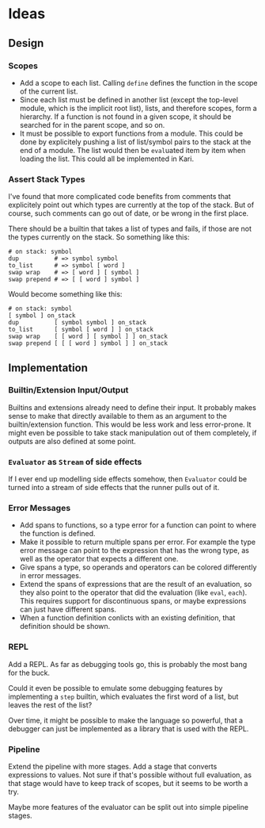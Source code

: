 # Ideas

## Design

### Scopes

- Add a scope to each list. Calling `define` defines the function in the scope of the current list.
- Since each list must be defined in another list (except the top-level module, which is the implicit root list), lists, and therefore scopes, form a hierarchy. If a function is not found in a given scope, it should be searched for in the parent scope, and so on.
- It must be possible to export functions from a module. This could be done by explicitely pushing a list of list/symbol pairs to the stack at the end of a module. The list would then be `eval`uated item by item when loading the list. This could all be implemented in Kari.

### Assert Stack Types

I've found that more complicated code benefits from comments that explicitely point out which types are currently at the top of the stack. But of course, such comments can go out of date, or be wrong in the first place.

There should be a builtin that takes a list of types and fails, if those are not the types currently on the stack. So something like this:
```
# on stack: symbol
dup          # => symbol symbol
to_list      # => symbol [ word ]
swap wrap    # => [ word ] [ symbol ]
swap prepend # => [ [ word ] symbol ]
```

Would become something like this:
```
# on stack: symbol
[ symbol ] on_stack
dup          [ symbol symbol ] on_stack
to_list      [ symbol [ word ] ] on_stack
swap wrap    [ [ word ] [ symbol ] ] on_stack
swap prepend [ [ [ word ] symbol ] ] on_stack
```


## Implementation

### Builtin/Extension Input/Output

Builtins and extensions already need to define their input. It probably makes sense to make that directly available to them as an argument to the builtin/extension function. This would be less work and less error-prone. It might even be possible to take stack manipulation out of them completely, if outputs are also defined at some point.

### `Evaluator` as `Stream` of side effects

If I ever end up modelling side effects somehow, then `Evaluator` could be turned into a stream of side effects that the runner pulls out of it.

### Error Messages

- Add spans to functions, so a type error for a function can point to where the function is defined.
- Make it possible to return multiple spans per error. For example the type error message can point to the expression that has the wrong type, as well as the operator that expects a different one.
- Give spans a type, so operands and operators can be colored differently in error messages.
- Extend the spans of expressions that are the result of an evaluation, so they also point to the operator that did the evaluation (like `eval`, `each`). This requires support for discontinuous spans, or maybe expressions can just have different spans.
- When a function definition conlicts with an existing definition, that definition should be shown.

### REPL

Add a REPL. As far as debugging tools go, this is probably the most bang for the buck.

Could it even be possible to emulate some debugging features by implementing a `step` builtin, which evaluates the first word of a list, but leaves the rest of the list?

Over time, it might be possible to make the language so powerful, that a debugger can just be implemented as a library that is used with the REPL.

### Pipeline

Extend the pipeline with more stages. Add a stage that converts expressions to values. Not sure if that's possible without full evaluation, as that stage would have to keep track of scopes, but it seems to be worth a try.

Maybe more features of the evaluator can be split out into simple pipeline stages.

